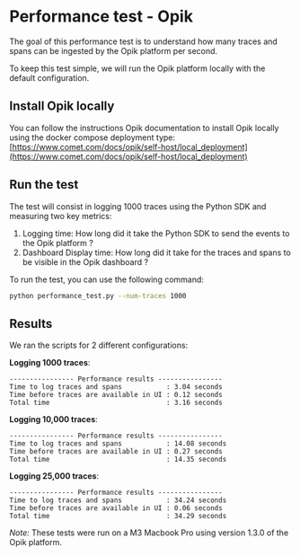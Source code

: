 # Performance test - Opik

The goal of this performance test is to understand how many traces and spans can be ingested by the Opik platform per second.

To keep this test simple, we will run the Opik platform locally with the default configuration.

## Install Opik locally

You can follow the instructions Opik documentation to install Opik locally using the docker compose deployment type: [https://www.comet.com/docs/opik/self-host/local_deployment](https://www.comet.com/docs/opik/self-host/local_deployment)

## Run the test

The test will consist in logging 1000 traces using the Python SDK and measuring two key metrics:
1. Logging time: How long did it take the Python SDK to send the events to the Opik platform ?
2. Dashboard Display time: How long did it take for the traces and spans to be visible in the Opik dashboard ?

To run the test, you can use the following command:

```bash
python performance_test.py --num-traces 1000
```

## Results

We ran the scripts for 2 different configurations:

**Logging 1000 traces**:
```
---------------- Performance results ----------------
Time to log traces and spans           : 3.04 seconds
Time before traces are available in UI : 0.12 seconds
Total time                             : 3.16 seconds
```

**Logging 10,000 traces**:
```
---------------- Performance results ----------------
Time to log traces and spans           : 14.08 seconds
Time before traces are available in UI : 0.27 seconds
Total time                             : 14.35 seconds
```

**Logging 25,000 traces**:
```
---------------- Performance results ----------------
Time to log traces and spans           : 34.24 seconds
Time before traces are available in UI : 0.06 seconds
Total time                             : 34.29 seconds
```

*Note:* These tests were run on a M3 Macbook Pro using version 1.3.0 of the Opik platform.
